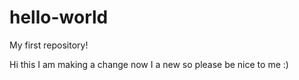 # hello-world
My first repository!

Hi this I am making a change now I a new so please be nice to me :)
